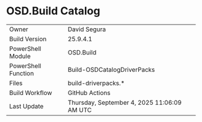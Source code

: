 ﻿# OSD.Build Catalog

| | |
|-|-|
| Owner | David Segura |
| Build Version | 25.9.4.1 |
| PowerShell Module | OSD.Build |
| PowerShell Function | Build-OSDCatalogDriverPacks |
| Files | build-driverpacks.* |
| Build Workflow | GitHub Actions |
| Last Update | Thursday, September 4, 2025 11:06:09 AM UTC |
